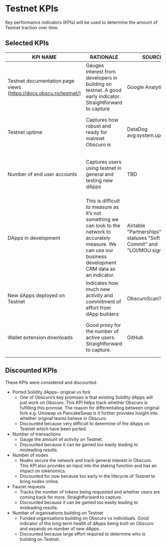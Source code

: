 # Testnet KPIs

Key performance indicators (KPIs) will be used to determine the amount of Testnet traction over time.

## Selected KPIs
| KPI NAME | RATIONALE | SOURCE | METRIC | TARGET |
|--|--|--|--|--|
| Testnet documentation page views (https://docs.obscu.ro/testnet/) | Gauges interest from developers in building on testnet. A good early indicator. Straightforward to capture | Google Analytics | Number of unique page views in the last 4 weeks | Targets will be determined once initial baseline data is captured |
| Testnet uptime | Captures how robust and ready for mainnet Obscuro is | DataDog avg:system.uptime{*} | Average Testnet uptime over the last 4 weeks||
| Number of end user accounts| Captures users using testnet in general and testing new dApps | TBD| Number of new end user account addresses in the last 4 weeks ||
| DApps in development| This is difficult to measure as it’s not something we can look to the network to accurately measure. We can use our business development CRM data as an indicator. | Airtable "Partnerships" tab, statuses "Soft Commit" and "LOI/MOU signed"| Number of new requests for support in the last 4 weeks||
| New dApps deployed on Testnet| Indicates how much new activity and commitment of effort from dApp builders| ObscuroScan?| Number of new dApp addresses deployed in the last 4 weeks||
| Wallet extension downloads| Good proxy for the number of active users. Straightforward to capture.| GitHub|Number of wallet extension downloads in the last 4 weeks||

## Discounted KPIs
These KPIs were considered and discounted.

- Ported Solidity dApps– original vs fork
    - One of Obscuro’s key promises is that existing Solidity dApps will just work on Obscuro. This KPI helps track whether Obscuro is fulfilling this promise. The reason for differentiating between original fork e.g. Uniswap vs PancakeSwap is it further provides insight into whether original teams believe in Obscuro.
    - Discounted because very difficult to determine of the dApps on Testnet which have been ported.
- Number of transactions
    - Gauge the amount of activity on Testnet.
    - Discounted because it can be gamed too easily leading to misleading results.
- Number of nodes
    - Nodes secure the network and track general interest in Obscuro. This KPI also provides an input into the staking function and has an impact on tokenomics.
    - Discounted for now because too early in the lifecycle of Testnet to bring nodes online.
- Faucet requests
    - Tracks the number of tokens being requested and whether users are coming back for more. Straightforward to capture.
    - Discounted because it can be gamed too easily leading to misleading results.
- Number of organisations building on Testnet
    - Funded organisations building on Obscuro vs individuals. Good indicator of the long-term health of dApps being built on Obscuro and expands on number of new dApps.
    - Discounted because large effort required to determine who is building on Testnet.


